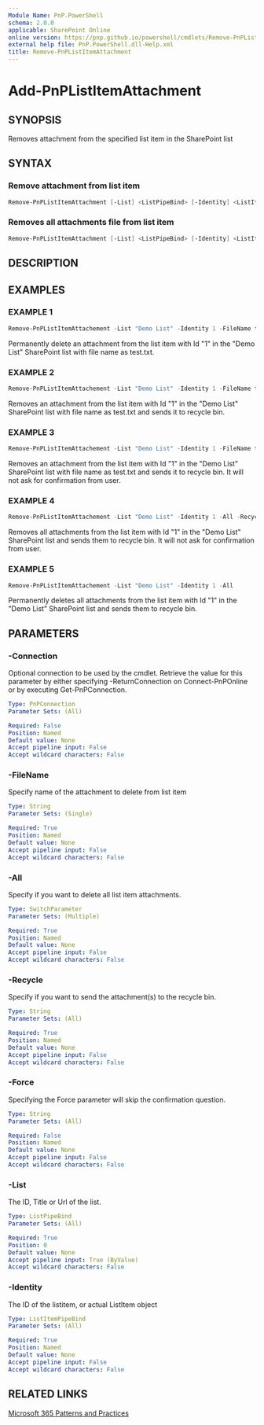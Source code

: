```yaml
---
Module Name: PnP.PowerShell
schema: 2.0.0
applicable: SharePoint Online
online version: https://pnp.github.io/powershell/cmdlets/Remove-PnPListItemAttachment.html
external help file: PnP.PowerShell.dll-Help.xml
title: Remove-PnPListItemAttachment
---
```

  
# Add-PnPListItemAttachment

## SYNOPSIS
Removes attachment from the specified list item in the SharePoint list

## SYNTAX

### Remove attachment from list item
```powershell
Remove-PnPListItemAttachment [-List] <ListPipeBind> [-Identity] <ListItemPipeBind> [-FileName <String>] [-Recycle <SwitchParameter>] [-Force <SwitchParameter>] [-Connection <PnPConnection>] [<CommonParameters>]
```

### Removes all attachments file from list item
```powershell
Remove-PnPListItemAttachment [-List] <ListPipeBind> [-Identity] <ListItemPipeBind> [-All <SwitchParameter>] [-Recycle <SwitchParameter>] [-Force <SwitchParameter>] [-Connection <PnPConnection>] [<CommonParameters>]
```

## DESCRIPTION

## EXAMPLES

### EXAMPLE 1
```powershell
Remove-PnPListItemAttachement -List "Demo List" -Identity 1 -FileName test.txt
```

Permanently delete an attachment from the list item with Id "1" in the "Demo List" SharePoint list with file name as test.txt.

### EXAMPLE 2
```powershell
Remove-PnPListItemAttachement -List "Demo List" -Identity 1 -FileName test.txt -Recycle
```

Removes an attachment from the list item with Id "1" in the "Demo List" SharePoint list with file name as test.txt and sends it to recycle bin.

### EXAMPLE 3
```powershell
Remove-PnPListItemAttachement -List "Demo List" -Identity 1 -FileName test.txt -Recycle -Force
```

Removes an attachment from the list item with Id "1" in the "Demo List" SharePoint list with file name as test.txt and sends it to recycle bin. It will not ask for confirmation from user.

### EXAMPLE 4
```powershell
Remove-PnPListItemAttachement -List "Demo List" -Identity 1 -All -Recycle -Force
```

Removes all attachments from the list item with Id "1" in the "Demo List" SharePoint list and sends them to recycle bin. It will not ask for confirmation from user.

### EXAMPLE 5
```powershell
Remove-PnPListItemAttachement -List "Demo List" -Identity 1 -All
```

Permanently deletes all attachments from the list item with Id "1" in the "Demo List" SharePoint list and sends them to recycle bin.

## PARAMETERS

### -Connection
Optional connection to be used by the cmdlet. Retrieve the value for this parameter by either specifying -ReturnConnection on Connect-PnPOnline or by executing Get-PnPConnection.

```yaml
Type: PnPConnection
Parameter Sets: (All)

Required: False
Position: Named
Default value: None
Accept pipeline input: False
Accept wildcard characters: False
```

### -FileName
Specify name of the attachment to delete from list item

```yaml
Type: String
Parameter Sets: (Single)

Required: True
Position: Named
Default value: None
Accept pipeline input: False
Accept wildcard characters: False
```

### -All
Specify if you want to delete all list item attachments.

```yaml
Type: SwitchParameter
Parameter Sets: (Multiple)

Required: True
Position: Named
Default value: None
Accept pipeline input: False
Accept wildcard characters: False
```

### -Recycle
Specify if you want to send the attachment(s) to the recycle bin.

```yaml
Type: String
Parameter Sets: (All)

Required: True
Position: Named
Default value: None
Accept pipeline input: False
Accept wildcard characters: False
```

### -Force
Specifying the Force parameter will skip the confirmation question.

```yaml
Type: String
Parameter Sets: (All)

Required: False
Position: Named
Default value: None
Accept pipeline input: False
Accept wildcard characters: False
```

### -List
The ID, Title or Url of the list.

```yaml
Type: ListPipeBind
Parameter Sets: (All)

Required: True
Position: 0
Default value: None
Accept pipeline input: True (ByValue)
Accept wildcard characters: False
```

### -Identity
The ID of the listitem, or actual ListItem object

```yaml
Type: ListItemPipeBind
Parameter Sets: (All)

Required: True
Position: Named
Default value: None
Accept pipeline input: False
Accept wildcard characters: False
```

## RELATED LINKS

[Microsoft 365 Patterns and Practices](https://aka.ms/m365pnp)